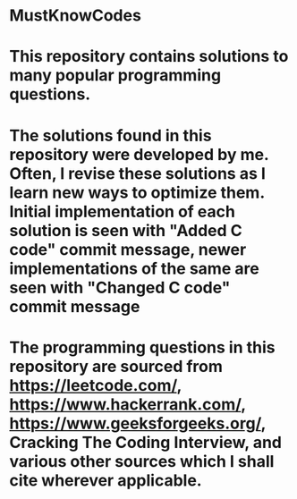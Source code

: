 # MustKnowCodes

# This repository contains solutions to many popular programming questions.  

# The solutions found in this repository were developed by me. Often, I revise these solutions as I learn new ways to optimize them. Initial implementation of each solution is seen with "Added C code" commit message, newer implementations of the same are seen with "Changed C code" commit message

# The programming questions in this repository are sourced from https://leetcode.com/, https://www.hackerrank.com/, https://www.geeksforgeeks.org/, Cracking The Coding Interview, and various other sources which I shall cite wherever applicable. 
